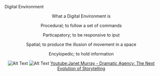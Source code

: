 <html>
  <head>
    <style>
P {text-align: center;}
    </style>
  </head>
Digital Environment 

<P>What a Digital Environment is
<P>Procedural; to follow a set of commands
<P>Particapatory; to be responsive to iput
<P>Spatial; to produce the illusion of movement in a space
<P>Encylopedic; to hold information

![Alt Text](https://trianglejump.files.wordpress.com/2016/09/7936-zork_i_-_the_great_underground_empire-1.png)
![Alt Text](https://steemitimages.com/0x0/https://steemitimages.com/DQmfRtr6Yr39jhMfn6MVFF2HC2adc4CQopw75cc8GrRwugL/PIC20021211110167299.gif)
[Youtube:Janet Murray - Dramatic Agency: The Next Evolution of Storytelling](https://www.youtube.com/watch?v=PyI_b_a_lNs&ab_channel=FutureofStoryTelling)

